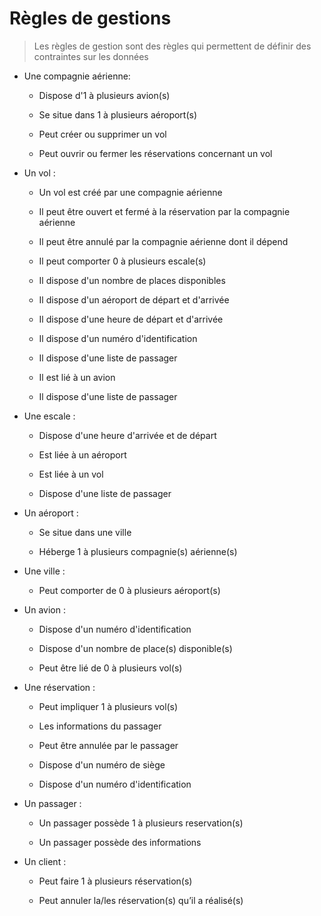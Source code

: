 # Règles de gestions
>Les règles de gestion sont des règles qui permettent de définir des contraintes sur les données

- Une compagnie aérienne: 
  - Dispose d'1 à plusieurs avion(s)

  - Se situe dans 1 à plusieurs aéroport(s)

  - Peut créer ou supprimer un vol

  - Peut ouvrir ou fermer les réservations concernant un vol

- Un vol :
  - Un vol est créé par une compagnie aérienne

  - Il peut être ouvert et fermé à la réservation par la compagnie aérienne

  - Il peut être annulé par la compagnie aérienne dont il dépend

  - Il peut comporter 0 à plusieurs escale(s)

  - Il dispose d'un nombre de places disponibles

  - Il dispose d'un aéroport de départ et d'arrivée

  - Il dispose d'une heure de départ et d'arrivée

  - Il dispose d'un numéro d'identification
  
  - Il dispose d'une liste de passager

  - Il est lié à un avion

  - Il dispose d'une liste de passager

- Une escale :
  - Dispose d'une heure d'arrivée et de départ

  - Est liée à un aéroport

  - Est liée à un vol
  
  - Dispose d'une liste de passager

- Un aéroport : 
  - Se situe dans une ville

  - Héberge 1 à plusieurs compagnie(s) aérienne(s)

- Une ville : 
  - Peut comporter de 0 à plusieurs aéroport(s)

- Un avion :
  - Dispose d'un numéro d'identification

  - Dispose d'un nombre de place(s) disponible(s)

  - Peut être lié de 0 à plusieurs vol(s)

- Une réservation : 
  - Peut impliquer 1 à plusieurs vol(s)

  - Les informations du passager

  - Peut être annulée par le passager

  - Dispose d'un numéro de siège

  - Dispose d'un numéro d'identification

- Un passager :
  - Un passager possède 1 à plusieurs reservation(s)

  - Un passager possède des informations

- Un client :
  - Peut faire 1 à plusieurs réservation(s)

  - Peut annuler la/les réservation(s) qu’il a réalisé(s)